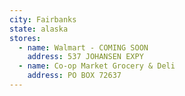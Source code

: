 ```yaml
---
city: Fairbanks
state: alaska
stores:
  - name: Walmart - COMING SOON
    address: 537 JOHANSEN EXPY
  - name: Co-op Market Grocery & Deli
    address: PO BOX 72637
---
```

